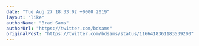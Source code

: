 ```yaml
---
date: "Tue Aug 27 18:33:02 +0000 2019"
layout: "like"
authorName: "Brad Sams"
authorUrl: "https://twitter.com/bdsams"
originalPost: "https://twitter.com/bdsams/status/1166418361183539200"
---
```

